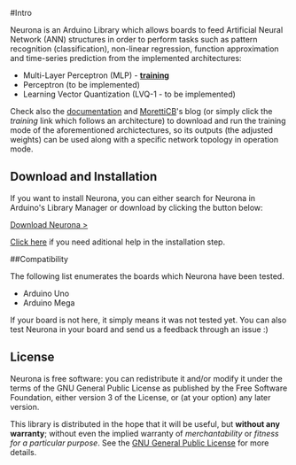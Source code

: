 #Intro

Neurona is an Arduino Library which allows boards to feed Artificial Neural Network (ANN) structures in order to perform tasks such as pattern recognition (classification), non-linear regression, function approximation and time-series prediction from the implemented architectures:

* Multi-Layer Perceptron (MLP) - [**training**][MLPTrainingLink]
* Perceptron (to be implemented)
* Learning Vector Quantization (LVQ-1 - to be implemented)

Check also the [documentation][NeuronaDocs] and [MorettiCB][MorettiCBBlog]'s blog (or simply click the *training* link which follows an architecture) to download and run the training mode of the aforementioned archictectures, so its outputs (the adjusted weights) can be used along with a specific network topology in operation mode.

## Download and Installation

If you want to install Neurona, you can either search for Neurona in Arduino's Library Manager or download by clicking the button below:

[Download Neurona >][NeuronaDownloadLink]

[Click here][ArduinoLibInstallHelp] if you need aditional help in the installation step.

##Compatibility

The following list enumerates the boards which Neurona have been tested.

* Arduino Uno
* Arduino Mega

If your board is not here, it simply means it was not tested yet. You can also test Neurona in your board and send us a feedback through an issue :)

## License

Neurona is free software: you can redistribute it and/or modify it under the terms of the GNU General Public License as published by the Free Software Foundation, either version 3 of the License, or (at your option) any later version.

This library is distributed in the hope that it will be useful, but **without any warranty**; without even the implied warranty of *merchantability* or *fitness for a particular purpose*. See the [GNU General Public License][GNULink] for more details.

[MLPTrainingLink]: http://www.moretticb.com/blog/multilayer-perceptron-implementation-in-c/
[NeuronaDocs]: http://www.moretticb.com/Neurona
[MorettiCBBlog]: http://www.moretticb.com
[NeuronaDownloadLink]: http://www.github.com/MorettiCB/Neurona
[ArduinoLibInstallHelp]: http://www.arduino.cc/en/guide/libraries
[GNULink]: http://www.gnu.org/licenses/
